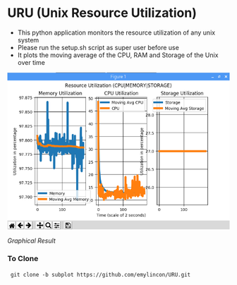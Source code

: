 # URU (Unix Resource Utilization)

* This python application monitors the resource utilization of any unix system
* Please run the setup.sh script as super user before use
* It plots the moving average of the CPU, RAM and Storage of the Unix over time

![Result Graph](uru.PNG)

*Graphical Result*

### To Clone
` git clone -b subplot https://github.com/emylincon/URU.git`
